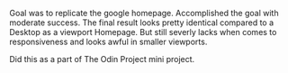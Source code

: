 Goal was to replicate the google homepage. 
Accomplished the goal with moderate success. 
The final result looks pretty identical compared to a Desktop as a viewport Homepage.
But still severly lacks when comes to responsiveness and looks awful in smaller viewports.

Did this as a part of The Odin Project mini project.


